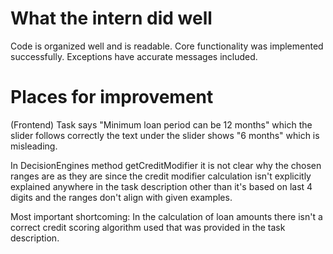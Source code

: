 # What the intern did well

Code is organized well and is readable. 
Core functionality was implemented successfully. 
Exceptions have accurate messages included.


# Places for improvement

(Frontend)
Task says "Minimum loan period can be 12 months" which the slider follows correctly 
the text under the slider shows "6 months" which is misleading.

In DecisionEngines method getCreditModifier it is not clear why the chosen ranges are as they are
since the credit modifier calculation isn't explicitly explained anywhere in the task description 
other than it's based on last 4 digits and the ranges don't align with given examples.

Most important shortcoming:
In the calculation of loan amounts there isn't a correct credit scoring algorithm used 
that was provided in the task description. 
